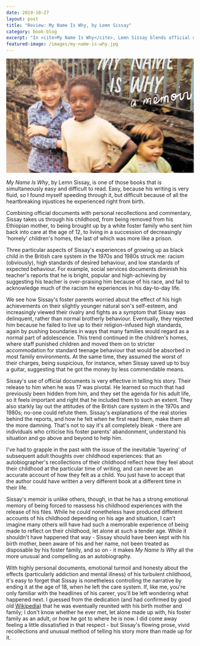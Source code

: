 ```yaml
---
date: 2019-10-27
layout: post
title: "Review: My Name Is Why, by Lemn Sissay"
category: book-blog
excerpt: "In <cite>My Name Is Why</cite>, Lemn Sissay blends official documents and personal recollections and reflections to create a devastating narrative and damning indictment of the systems that failed him growing up. I found myself considering the nature of autobiography, and what makes this one particularly unusual and compelling."
featured-image: /images/my-name-is-why.jpg
---
```


![My Name Is Why](/images/my-name-is-why.jpg)

<cite>My Name Is Why</cite>, by Lemn Sissay, is one of those books that is simultaneously easy and difficult to read. Easy, because his writing is very fluid, so I found myself speeding through it, but difficult because of all the heartbreaking injustices he experienced right from birth.

Combining official documents with personal recollections and commentary, Sissay takes us through his childhood, from being removed from his Ethiopian mother, to being brought up by a white foster family who sent him back into care at the age of 12, to living in a succession of decreasingly 'homely' children's homes, the last of which was more like a prison.

Three particular aspects of Sissay's experiences of growing up as black child in the British care system in the 1970s and 1980s struck me: racism (obviously), high standards of desired behaviour, and low standards of expected behaviour. For example, social services documents diminish his teacher's reports that he is bright, popular and high-achieving by suggesting his teacher is over-praising him because of his race, and fail to acknowledge much of the racism he experiences in his day-to-day life.

We see how Sissay's foster parents worried about the effect of his high achievements on their slightly younger natural son's self-esteem, and increasingly viewed their rivalry and fights as a symptom that Sissay was delinquent, rather than normal brotherly behaviour. Eventually, they rejected him because he failed to live up to their religion-infused high standards, again by pushing boundaries in ways that many families would regard as a normal part of adolescence. This trend continued in the children's homes, where staff punished children and moved them on to stricter accommodation for standard teenage behaviour that would be absorbed in most family environments. At the same time, they assumed the worst of their charges, being suspicious, for instance, when Sissay saved up to buy a guitar, suggesting that he got the money by less commendable means.

Sissay's use of official documents is very effective in telling his story. Their release to him when he was 17 was pivotal. He learned so much that had previously been hidden from him, and they set the agenda for his adult life, so it feels important and right that he included them to such an extent. They also starkly lay out the attitudes of the British care system in the 1970s and 1980s; no-one could refute them. Sissay's explanations of the real stories behind the reports, and how he felt when he first read them, make them all the more damning. That's not to say it's all completely bleak - there are individuals who criticise his foster parents' abandonment, understand his situation and go above and beyond to help him.

I've had to grapple in the past with the issue of the inevitable 'layering' of subsequent adult thoughts over childhood experiences: that an autobiographer's recollections of their childhood reflect how they feel about their childhood at the particular time of writing, and can never be an accurate account of how they felt as a child. You just have to accept that the author could have written a very different book at a different time in their life.

Sissay's memoir is unlike others, though, in that he has a strong emotional memory of being forced to reassess his childhood experiences with the release of his files. While he could nonetheless have produced different accounts of his childhood depending on his age and situation, I can't imagine many others will have had such a memorable experience of being made to reflect on their childhood, let alone at such a tender age. While it shouldn't have happened that way - Sissay should have been kept with his birth mother, been aware of his and her name, not been treated as disposable by his foster family, and so on - it makes <cite>My Name Is Why</cite> all the more unusual and compelling as an autobiography.

With highly personal documents, emotional turmoil and honesty about the effects (particularly addiction and mental illness) of his turbulent childhood, it's easy to forget that Sissay is nonetheless controlling the narrative by ending it at the age of 18, when he left the care system. If, like me, you're only familiar with the headlines of his career, you'll be left wondering what happened next. I guessed from the dedication (and had confirmed by good old [Wikipedia](https://en.wikipedia.org/wiki/Lemn_Sissay)) that he was eventually reunited with his birth mother and family; I don't know whether he ever met, let alone made up with, his foster family as an adult, or how he got to where he is now. I did come away feeling a little dissatisfied in that respect - but Sissay's flowing prose, vivid recollections and unusual method of telling his story more than made up for it.
